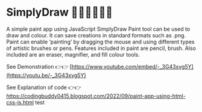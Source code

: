 # SimplyDraw 👩🏼‍🎨👩🏼‍🎨
A simple paint app using JavaScript 
SimplyDraw Paint tool can be used to draw and colour.
It can save creations in standard formats such as .png.
Paint can enable ‘painting’ by dragging the mouse and using different types of artistic brushes or pens. 
Features included in paint are pencil, brush. Also included are an eraser, magnifier, and fill colour tools.

See Demonstration 👉👉
[https://www.youtube.com/embed/-_3G43xvg5Y](https://youtu.be/-_3G43xvg5Y)

See Explanation of code 👉👉
https://codingbuddy0415.blogspot.com/2022/09/paint-app-using-html-css-js.html
test

